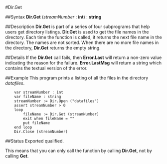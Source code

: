 
#Dir.Get

##Syntax
**Dir.Get** (_streamNumber_ : **int**) : **string**


##Description
**Dir.Get** is part of a series of four subprograms that help users get directory listings. **Dir.Get** is used to get the file names in the directory. Each time the function is called, it returns the next file name in the directory. The names are not sorted. When there are no more file names in the directory, **Dir.Get** returns the empty string.


##Details
If the **Dir.Get** call fails, then **Error.Last** will return a non-zero value indicating the reason for the failure. **Error.LastMsg** will return a string which contains the textual version of the error.


##Example
This program prints a listing of all the files in the directory _datafiles_.

        var streamNumber : int
        var fileName : string
        streamNumber := Dir.Open ("datafiles")
        assert streamNumber > 0
        loop
            fileName := Dir.Get (streamNumber)
            exit when fileName = ""
            put fileName
        end loop
        Dir.Close (streamNumber)
##Status
Exported qualified.

This means that you can only call the function by calling **Dir.Get**, not by calling **Get**.

